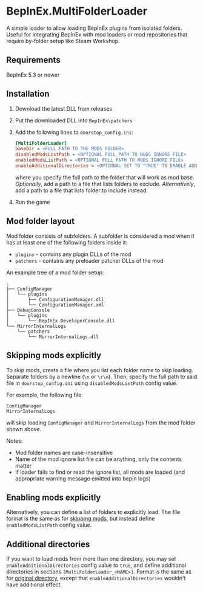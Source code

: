 # BepInEx.MultiFolderLoader

A simple loader to allow loading BepInEx plugins from isolated folders.  
Useful for integrating BepInEx with mod loaders or mod repositories that require 
by-folder setup like Steam Workshop.

## Requirements

BepInEx 5.3 or newer

## Installation

1. Download the latest DLL from releases
2. Put the downloaded DLL into `BepInEx\patchers`
3. Add the following lines to `doorstop_config.ini`:
   
   ```ini
   [MultiFolderLoader]
   baseDir = <FULL PATH TO THE MODS FOLDER>
   disabledModsListPath = <OPTIONAL FULL PATH TO MODS IGNORE FILE>
   enabledModsListPath = <OPTIONAL FULL PATH TO MODS IGNORE FILE>
   enableAdditionalDirectories = <OPTIONAL SET TO "TRUE" TO ENABLE ADDITIONAL DIRS>
   ```
   
   where you specify the full path to the folder that will work as mod base.
   *Optionally*, add a path to a file that lists folders to exclude.
   *Alternatively*, add a path to a file that lists folder to include instead.
4. Run the game

## Mod folder layout

Mod folder consists of subfolders. A subfolder is considered a mod when it has at least one of the following folders inside it:
* `plugins` - contains any plugin DLLs of the mod
* `patchers` - contains any preloader patcher DLLs of the mod

An example tree of a mod folder setup:

```
.
├── ConfigManager
│   └── plugins
│       ├── ConfigurationManager.dll
│       └── ConfigurationManager.xml
├── DebugConsole
│   └── plugins
│       └── BepInEx.DeveloperConsole.dll
└── MirrorInternalLogs
    └── patchers
        └── MirrorInternalLogs.dll
```

## Skipping mods explicitly

To skip mods, create a file where you list each folder name to skip loading. Separate folders by a newline (`\n` or `\r\n`). Then, specify the full path to said file in `doorstop_config.ini` using `disabledModsListPath` config value.

For example, the following file:

```
ConfigManager
MirrorInternalLogs
```

will skip loading `ConfigManager` and `MirrorInternalLogs` from the mod folder shown above.

Notes:
* Mod folder names are case-insensitive
* Name of the mod ignore list file can be anything, only the contents matter
* If loader fails to find or read the ignore list, all mods are loaded (and appropriate warning message emitted into bepin logs)

## Enabling mods explicitly

Alternatively, you can define a list of folders to explicitly load. The file format is the same as for [skipping mods](#skipping-mods-explicitly), but instead define `enabledModsListPath` config value.

## Additional directories

If you want to load mods from more than one directory, you may set `enableAdditionalDirectories` config value to `true`, and define additional directories in sections `[MultiFolderLoader_<NAME>]`. Format is the same as for [original directory](#Installation), except that `enableAdditionalDirectories` wouldn't have additional effect.